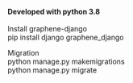 <strong>Developed with python 3.8</strong>
<br /><br />
Install graphene-django<br />
pip install django graphene_django

Migration<br />
python manage.py makemigrations<br />
python manage.py migrate
